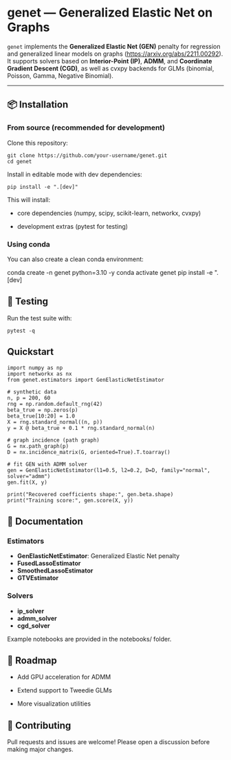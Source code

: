 # genet — Generalized Elastic Net on Graphs

`genet` implements the **Generalized Elastic Net (GEN)** penalty for regression and generalized linear models on graphs (https://arxiv.org/abs/2211.00292).  
It supports solvers based on **Interior-Point (IP)**, **ADMM**, and **Coordinate Gradient Descent (CGD)**, as well as cvxpy backends for GLMs (binomial, Poisson, Gamma, Negative Binomial).

---

## 📦 Installation

### From source (recommended for development)

Clone this repository:

```
git clone https://github.com/your-username/genet.git
cd genet
```


Install in editable mode with dev dependencies:
```
pip install -e ".[dev]"
```

This will install:

- core dependencies (numpy, scipy, scikit-learn, networkx, cvxpy)

- development extras (pytest for testing)

### Using conda

You can also create a clean conda environment:

conda create -n genet python=3.10 -y
conda activate genet
pip install -e ".[dev]



## 🧪 Testing
Run the test suite with:


```
pytest -q
```


## Quickstart

```
import numpy as np
import networkx as nx
from genet.estimators import GenElasticNetEstimator

# synthetic data
n, p = 200, 60
rng = np.random.default_rng(42)
beta_true = np.zeros(p)
beta_true[10:20] = 1.0
X = rng.standard_normal((n, p))
y = X @ beta_true + 0.1 * rng.standard_normal(n)

# graph incidence (path graph)
G = nx.path_graph(p)
D = nx.incidence_matrix(G, oriented=True).T.toarray()

# fit GEN with ADMM solver
gen = GenElasticNetEstimator(l1=0.5, l2=0.2, D=D, family="normal", solver="admm")
gen.fit(X, y)

print("Recovered coefficients shape:", gen.beta.shape)
print("Training score:", gen.score(X, y))
```


## 📖 Documentation

### Estimators
- **GenElasticNetEstimator**: Generalized Elastic Net penalty
- **FusedLassoEstimator**
- **SmoothedLassoEstimator**
- **GTVEstimator**

### Solvers
- **ip_solver**
- **admm_solver**
- **cgd_solver**


Example notebooks are provided in the notebooks/ folder.


## 📌 Roadmap

- Add GPU acceleration for ADMM

- Extend support to Tweedie GLMs

- More visualization utilities

## 🤝 Contributing

Pull requests and issues are welcome! Please open a discussion before making major changes.
